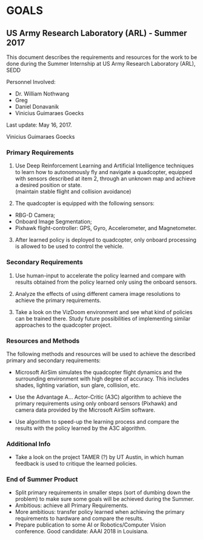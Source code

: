 # GOALS
## US Army Research Laboratory (ARL) - Summer 2017

This document describes the requirements and resources for the work to be done
during the Summer Internship at US Army Research Laboratory (ARL), SEDD <ADD INFO ABOUT SEDD>  

Personnel Involved:
* Dr. William Nothwang
* Greg <LAST NAME>
* Daniel Donavanik
* Vinicius Guimaraes Goecks

Last update: May 16, 2017.  

Vinicius Guimaraes Goecks  

### Primary Requirements

1. Use Deep Reinforcement Learning and Artificial Intelligence techniques to learn how to
autonomously fly and navigate a quadcopter, equipped with sensors described at item 2,
through an unknown map and achieve a desired position or state.  
(maintain stable flight and collision avoidance)

2. The quadcopter is equipped with the following sensors:   

- RBG-D Camera;
- Onboard Image Segmentation;
- Pixhawk flight-controller: GPS, Gyro, Accelerometer, and Magnetometer.

3. After learned policy is deployed to quadcopter, only onboard processing is
allowed to be used to control the vehicle.

### Secondary Requirements

1. Use human-input to accelerate the policy learned and compare with results
obtained from the policy learned only using the onboard sensors.

2. Analyze the effects of using different camera image resolutions to achieve the
primary requirements.

3. Take a look on the VizDoom environment and see what kind of policies can be
trained there. Study future possibilities of implementing similar approaches to
the quadcopter project.

### Resources and Methods

The following methods and resources will be used to achieve the described
primary and secondary requirements:

- Microsoft AirSim simulates the quadcopter flight dynamics and the surrounding
environment with high degree of accuracy. This includes shades, lighting variation,
sun glare, collision, etc.

- Use the Advantage A... Actor-Critic (A3C) algorithm to achieve the primary
requirements using only onboard sensors (Pixhawk) and camera data provided by
the Microsoft AirSim software.

- Use <NAME IMITATION LEARNING> algorithm to speed-up the learning process and
compare the results with the policy learned by the A3C algorithm.

### Additional Info

- Take a look on the project TAMER (?) by UT Austin, in which human feedback is
used to critique the learned policies.


### End of Summer Product
- Split primary requirements in smaller steps (sort of dumbing down the problem)
to make sure some goals will be achieved during the Summer.
- Ambitious: achieve all Primary Requirements.
- More ambitious: transfer policy learned when achieving the primary requirements
to hardware and compare the results.
- Prepare publication to some AI or Robotics/Computer Vision conference. Good
candidate: AAAI 2018 in Louisiana.  
